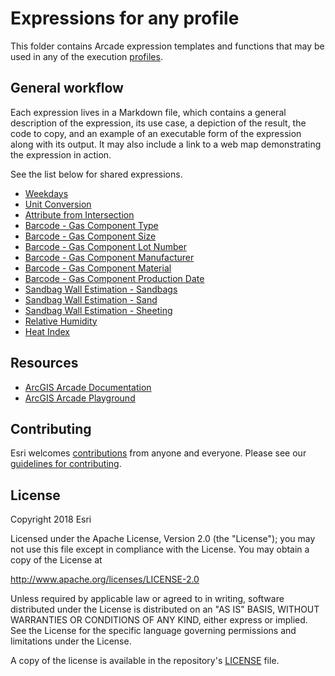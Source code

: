 # Expressions for any profile

This folder contains Arcade expression templates and functions that may be used in any of the execution [profiles](https://developers.arcgis.com/arcade/guide/profiles/).

## General workflow

Each expression lives in a Markdown file, which contains a general description of the expression, its use case, a depiction of the result, the code to copy, and an example of an executable form of the expression along with its output. It may also include a link to a web map demonstrating the expression in action.

See the list below for shared expressions.

* [Weekdays](./weekdays.md)
* [Unit Conversion](./unit-conversion.md)
* [Attribute from Intersection](./attributeFromLargestArea.md)
* [Barcode - Gas Component Type](./barcode-gas/barcode-gas-componenttype.md)
* [Barcode - Gas Component Size](./barcode-gas/barcode-gas-componentsize.md)
* [Barcode - Gas Component Lot Number](./barcode-gas/barcode-gas-lotnumber.md)
* [Barcode - Gas Component Manufacturer](./barcode-gas/barcode-gas-manufacturer.md)
* [Barcode - Gas Component Material](./barcode-gas/barcode-gas-material.md)
* [Barcode - Gas Component Production Date](./barcode-gas/barcode-gas-productionDate.md)
* [Sandbag Wall Estimation - Sandbags](./sandbag-wall-estimation/sandbag-estimate.md)
* [Sandbag Wall Estimation - Sand](./sandbag-wall-estimation/sand-estimate.md)
* [Sandbag Wall Estimation - Sheeting](./sandbag-wall-estimation/sheeting-estimate.md)
* [Relative Humidity](./weather-observation/relative-humidity.md)
* [Heat Index](./weather-observation/heat-index.md)

## Resources

* [ArcGIS Arcade Documentation](https://developers.arcgis.com/arcade/)
* [ArcGIS Arcade Playground](https://developers.arcgis.com/arcade/playground/)

## Contributing

Esri welcomes [contributions](CONTRIBUTING.md) from anyone and everyone. Please see our [guidelines for contributing](https://github.com/esri/contributing).

## License
Copyright 2018 Esri

Licensed under the Apache License, Version 2.0 (the "License");
you may not use this file except in compliance with the License.
You may obtain a copy of the License at

   http://www.apache.org/licenses/LICENSE-2.0

Unless required by applicable law or agreed to in writing, software
distributed under the License is distributed on an "AS IS" BASIS,
WITHOUT WARRANTIES OR CONDITIONS OF ANY KIND, either express or implied.
See the License for the specific language governing permissions and
limitations under the License.

A copy of the license is available in the repository's [LICENSE](LICENSE) file.

